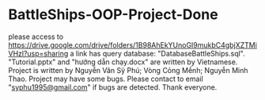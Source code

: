 # BattleShips-OOP-Project-Done
please access to https://drive.google.com/drive/folders/1B98AhEkYUnoGI9mukbC4gbjXZTMiVHzl?usp=sharing
a link has query database: "DatabaseBattleShips.sql".
"Tutorial.pptx" and "hướng dẫn chạy.docx" are written by Vietnamese.
Project is written by 
Nguyễn Văn Sỹ Phú; 
Vòng Cỏng Mềnh; 
Nguyễn Minh Thao. Project may have some bugs. Please contact to email "syphu1995@gmail.com" if bugs are detected. Thank everyone.
